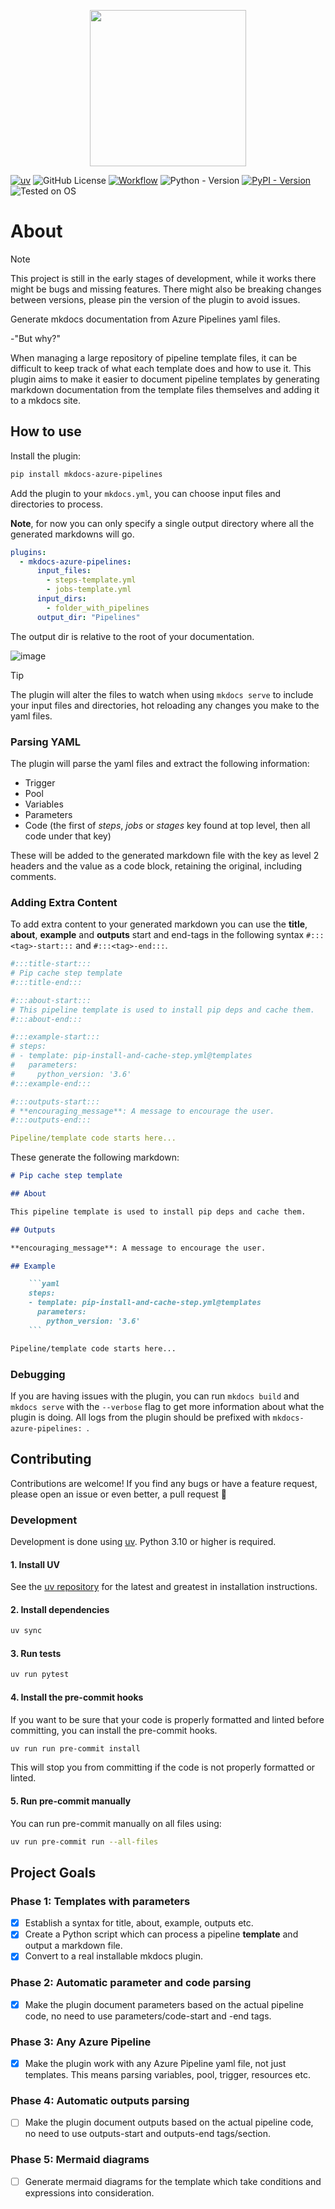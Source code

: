 <p align="center">
  <img src="https://github.com/Wesztman/mkdocs-azure-pipelines/assets/54413402/5d0e50ea-843a-4e63-8660-785371fd63d0" width="250">
</p>

[![uv](https://img.shields.io/endpoint?url=https://raw.githubusercontent.com/astral-sh/uv/main/assets/badge/v0.json)](https://github.com/astral-sh/uv)
![GitHub License](https://img.shields.io/github/license/wesztman/mkdocs-azure-pipelines)
[![Workflow](https://github.com/Wesztman/mkdocs-azure-pipelines/actions/workflows/ci.yml/badge.svg)](https://github.com/Wesztman/mkdocs-azure-pipelines/actions/workflows/ci.yml)
![Python - Version](https://img.shields.io/badge/Python-3.10_|_3.11_|_3.12-blue)
[![PyPI - Version](https://img.shields.io/pypi/v/mkdocs-azure-pipelines)](https://pypi.org/project/mkdocs-azure-pipelines/)
![Tested on OS](https://img.shields.io/badge/Tested_on_OS-Linux_|_Win_|_Mac-blue)

# About

> [!NOTE]
> This project is still in the early stages of development, while it works there might be
> bugs and missing features. There might also be breaking changes between versions, please
> pin the version of the plugin to avoid issues.

Generate mkdocs documentation from Azure Pipelines yaml files.

-"But why?"

When managing a large repository of pipeline template files, it can be difficult to keep track of what each template does and how to use it. This plugin aims to make it easier to document pipeline templates by generating markdown documentation from the template files themselves and adding it to a mkdocs site.

## How to use

Install the plugin:

```bash
pip install mkdocs-azure-pipelines
```

Add the plugin to your `mkdocs.yml`, you can choose input files and directories to process.

**Note**, for now you can only specify a single output directory where all the generated markdowns will go.

```yaml
plugins:
  - mkdocs-azure-pipelines:
      input_files:
        - steps-template.yml
        - jobs-template.yml
      input_dirs:
        - folder_with_pipelines
      output_dir: "Pipelines"
```

The output dir is relative to the root of your documentation.

![image](https://github.com/user-attachments/assets/703a50ec-3555-466a-9534-1d7d4d9de934)

> [!TIP]
> The plugin will alter the files to watch when using `mkdocs serve` to include your input
> files and directories, hot reloading any changes you make to the yaml files.

### Parsing YAML

The plugin will parse the yaml files and extract the following information:

- Trigger
- Pool
- Variables
- Parameters
- Code (the first of _steps_, _jobs_ or _stages_ key found at top level, then all code under that key)

These will be added to the generated markdown file with the key as level 2 headers and the value as a code block, retaining the original, including comments.

### Adding Extra Content

To add extra content to your generated markdown you can use the **title**, **about**, **example** and **outputs** start and end-tags in the following syntax `#:::<tag>-start:::` and `#:::<tag>-end:::`.

```yaml
#:::title-start:::
# Pip cache step template
#:::title-end:::

#:::about-start:::
# This pipeline template is used to install pip deps and cache them.
#:::about-end:::

#:::example-start:::
# steps:
# - template: pip-install-and-cache-step.yml@templates
#   parameters:
#     python_version: '3.6'
#:::example-end:::

#:::outputs-start:::
# **encouraging_message**: A message to encourage the user.
#:::outputs-end:::

Pipeline/template code starts here...
```

These generate the following markdown:

````markdown
# Pip cache step template

## About

This pipeline template is used to install pip deps and cache them.

## Outputs

**encouraging_message**: A message to encourage the user.

## Example

    ```yaml
    steps:
    - template: pip-install-and-cache-step.yml@templates
      parameters:
        python_version: '3.6'
    ```

Pipeline/template code starts here...
````

### Debugging

If you are having issues with the plugin, you can run `mkdocs build` and `mkdocs serve` with the `--verbose` flag to get more information about what the plugin is doing. All logs from the plugin should be prefixed with `mkdocs-azure-pipelines: `.

## Contributing

Contributions are welcome! If you find any bugs or have a feature request, please open an issue or even better, a pull request 🥳

### Development

Development is done using [uv](https://docs.astral.sh/uv/). Python 3.10 or higher is required.

#### 1. Install UV

See the [uv repository](https://github.com/astral-sh/uv) for the latest and greatest in installation instructions.

#### 2. Install dependencies

```bash
uv sync
```

#### 3. Run tests

```bash
uv run pytest
```

#### 4. Install the pre-commit hooks

If you want to be sure that your code is properly formatted and linted before committing, you can install the pre-commit hooks.

```bash
uv run run pre-commit install
```

This will stop you from committing if the code is not properly formatted or linted.

#### 5. Run pre-commit manually

You can run pre-commit manually on all files using:

```bash
uv run pre-commit run --all-files
```

## Project Goals

### Phase 1: Templates with parameters

- [x] Establish a syntax for title, about, example, outputs etc.
- [x] Create a Python script which can process a pipeline **template** and output a markdown file.
- [x] Convert to a real installable mkdocs plugin.

### Phase 2: Automatic parameter and code parsing

- [x] Make the plugin document parameters based on the actual pipeline code, no need to use parameters/code-start and -end tags.

### Phase 3: Any Azure Pipeline

- [x] Make the plugin work with any Azure Pipeline yaml file, not just templates. This means parsing variables, pool, trigger, resources etc.

### Phase 4: Automatic outputs parsing

- [ ] Make the plugin document outputs based on the actual pipeline code, no need to use outputs-start and outputs-end tags/section.

### Phase 5: Mermaid diagrams

- [ ] Generate mermaid diagrams for the template which take conditions and expressions into consideration.
